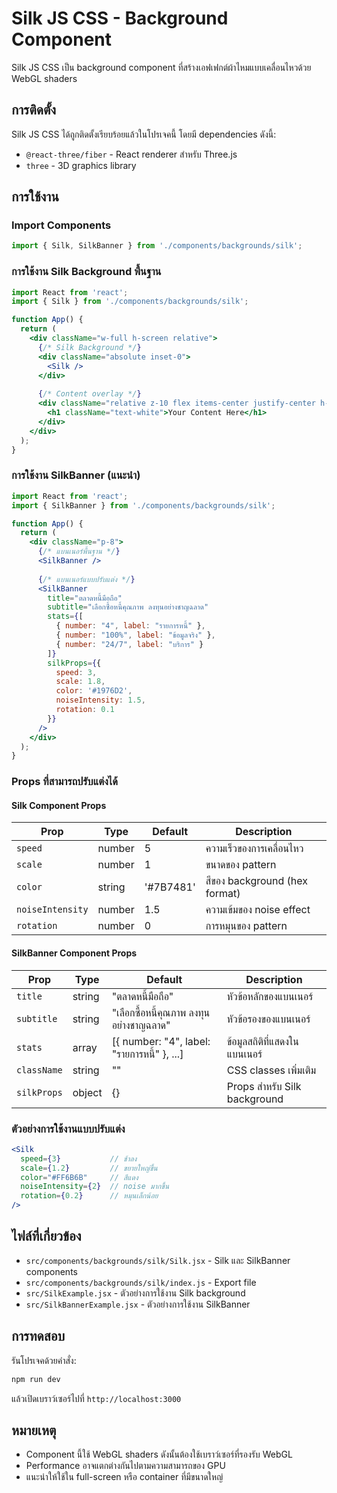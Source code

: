 # Silk JS CSS - Background Component

Silk JS CSS เป็น background component ที่สร้างเอฟเฟกต์ผ้าไหมแบบเคลื่อนไหวด้วย WebGL shaders

## การติดตั้ง

Silk JS CSS ได้ถูกติดตั้งเรียบร้อยแล้วในโปรเจคนี้ โดยมี dependencies ดังนี้:

- `@react-three/fiber` - React renderer สำหรับ Three.js
- `three` - 3D graphics library

## การใช้งาน

### Import Components

```jsx
import { Silk, SilkBanner } from './components/backgrounds/silk';
```

### การใช้งาน Silk Background พื้นฐาน

```jsx
import React from 'react';
import { Silk } from './components/backgrounds/silk';

function App() {
  return (
    <div className="w-full h-screen relative">
      {/* Silk Background */}
      <div className="absolute inset-0">
        <Silk />
      </div>
      
      {/* Content overlay */}
      <div className="relative z-10 flex items-center justify-center h-full">
        <h1 className="text-white">Your Content Here</h1>
      </div>
    </div>
  );
}
```

### การใช้งาน SilkBanner (แนะนำ)

```jsx
import React from 'react';
import { SilkBanner } from './components/backgrounds/silk';

function App() {
  return (
    <div className="p-8">
      {/* แบนเนอร์พื้นฐาน */}
      <SilkBanner />
      
      {/* แบนเนอร์แบบปรับแต่ง */}
      <SilkBanner 
        title="ตลาดหนี้มือถือ"
        subtitle="เลือกซื้อหนี้คุณภาพ ลงทุนอย่างชาญฉลาด"
        stats={[
          { number: "4", label: "รายการหนี้" },
          { number: "100%", label: "ข้อมูลจริง" },
          { number: "24/7", label: "บริการ" }
        ]}
        silkProps={{
          speed: 3,
          scale: 1.8,
          color: '#1976D2',
          noiseIntensity: 1.5,
          rotation: 0.1
        }}
      />
    </div>
  );
}
```

### Props ที่สามารถปรับแต่งได้

#### Silk Component Props

| Prop | Type | Default | Description |
|------|------|---------|-------------|
| `speed` | number | 5 | ความเร็วของการเคลื่อนไหว |
| `scale` | number | 1 | ขนาดของ pattern |
| `color` | string | '#7B7481' | สีของ background (hex format) |
| `noiseIntensity` | number | 1.5 | ความเข้มของ noise effect |
| `rotation` | number | 0 | การหมุนของ pattern |

#### SilkBanner Component Props

| Prop | Type | Default | Description |
|------|------|---------|-------------|
| `title` | string | "ตลาดหนี้มือถือ" | หัวข้อหลักของแบนเนอร์ |
| `subtitle` | string | "เลือกซื้อหนี้คุณภาพ ลงทุนอย่างชาญฉลาด" | หัวข้อรองของแบนเนอร์ |
| `stats` | array | [{ number: "4", label: "รายการหนี้" }, ...] | ข้อมูลสถิติที่แสดงในแบนเนอร์ |
| `className` | string | "" | CSS classes เพิ่มเติม |
| `silkProps` | object | {} | Props สำหรับ Silk background |

### ตัวอย่างการใช้งานแบบปรับแต่ง

```jsx
<Silk 
  speed={3}           // ช้าลง
  scale={1.2}         // ขยายใหญ่ขึ้น
  color="#FF6B6B"     // สีแดง
  noiseIntensity={2}  // noise มากขึ้น
  rotation={0.2}      // หมุนเล็กน้อย
/>
```

## ไฟล์ที่เกี่ยวข้อง

- `src/components/backgrounds/silk/Silk.jsx` - Silk และ SilkBanner components
- `src/components/backgrounds/silk/index.js` - Export file
- `src/SilkExample.jsx` - ตัวอย่างการใช้งาน Silk background
- `src/SilkBannerExample.jsx` - ตัวอย่างการใช้งาน SilkBanner

## การทดสอบ

รันโปรเจคด้วยคำสั่ง:

```bash
npm run dev
```

แล้วเปิดเบราว์เซอร์ไปที่ `http://localhost:3000`

## หมายเหตุ

- Component นี้ใช้ WebGL shaders ดังนั้นต้องใช้เบราว์เซอร์ที่รองรับ WebGL
- Performance อาจแตกต่างกันไปตามความสามารถของ GPU
- แนะนำให้ใช้ใน full-screen หรือ container ที่มีขนาดใหญ่
